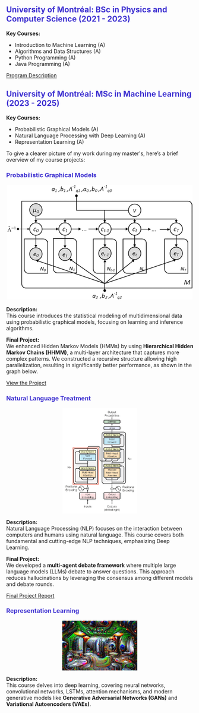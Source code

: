 ## <span style="color: rgb(63, 50, 209);">University of Montréal: BSc in Physics and Computer Science (2021 - 2023)</span>

**Key Courses:**
- Introduction to Machine Learning (A)
- Algorithms and Data Structures (A)
- Python Programming (A)
- Java Programming (A)

[Program Description](...)

## <span style="color: rgb(63, 50, 209);"> University of Montréal: MSc in Machine Learning (2023 - 2025) </span>

**Key Courses:**
- Probabilistic Graphical Models (A)
- Natural Language Processing with Deep Learning (A)
- Representation Learning (A)

To give a clearer picture of my work during my master's, here’s a brief overview of my course projects:

### <span style="color: rgb(63, 50, 209);"> Probabilistic Graphical Models </span>

<div style="text-align:center"><img src="../../../media/imgs/academia/tist-2021-02-0106-f07.jpg" /></div>

**Description:**  
This course introduces the statistical modeling of multidimensional data using probabilistic graphical models, focusing on learning and inference algorithms.

**Final Project:**  
We enhanced Hidden Markov Models (HMMs) by using **Hierarchical Hidden Markov Chains (HHMM)**, a multi-layer architecture that captures more complex patterns. We constructed a recursive structure allowing high parallelization, resulting in significantly better performance, as shown in the graph below.

[View the Project](...)

### <span style="color: rgb(63, 50, 209);"> Natural Language Treatment </span>

<div style="display:flex; justify-content: center; height:40%; width:100%"><img src="../../../media/imgs/academia/transformer_1.webp" style="height:40%; width:40%"/></div>

**Description:**  
Natural Language Processing (NLP) focuses on the interaction between computers and humans using natural language. This course covers both fundamental and cutting-edge NLP techniques, emphasizing Deep Learning.

**Final Project:**  
We developed a **multi-agent debate framework** where multiple large language models (LLMs) debate to answer questions. This approach reduces hallucinations by leveraging the consensus among different models and debate rounds.

[Final Project Report](...)

### <span style="color: rgb(63, 50, 209);"> Representation Learning </span>

<div style="display:flex; justify-content: center; height:40%; width:100%"><img src="../../../media/imgs/academia/gan-illustration.jpg" style="height:40%; width:40%"/></div>

**Description:**  
This course delves into deep learning, covering neural networks, convolutional networks, LSTMs, attention mechanisms, and modern generative models like **Generative Adversarial Networks (GANs)** and **Variational Autoencoders (VAEs)**.

